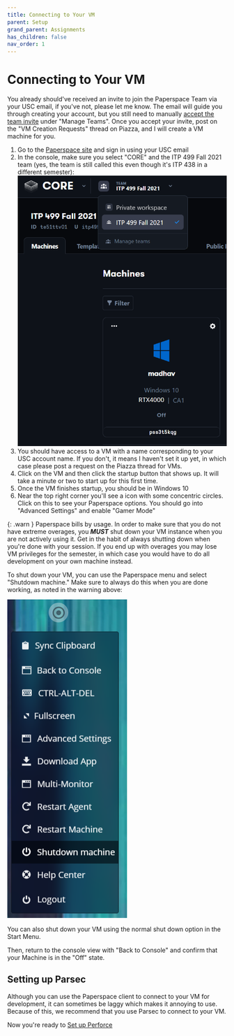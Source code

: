 ```yaml
---
title: Connecting to Your VM
parent: Setup
grand_parent: Assignments
has_children: false
nav_order: 1
---
```


# Connecting to Your VM

You already should've received an invite to join the Paperspace Team via your USC email, if you've not, please let me know. The email will guide you through creating your account, but you still need to manually [accept the team invite](https://support.paperspace.com/hc/en-us/articles/360014816694-Joining-a-Paperspace-Team) under "Manage Teams". Once you accept your invite, post on the "VM Creation Requests" thread on Piazza, and I will create a VM machine for you.

1. Go to the [Paperspace site](https://www.paperspace.com/) and sign in using your USC email
2. In the console, make sure you select "CORE" and the ITP 499 Fall 2021 team (yes, the team is still called this even though it's ITP 438 in a different semester):
   ![Paperspace Console](images/00/paperspace-console.png)
3. You should have access to a VM with a name corresponding to your USC account name. If you don't, it means I haven't set it up yet, in which case please post a request on the Piazza thread for VMs.
4. Click on the VM and then click the startup button that shows up. It will take a minute or two to start up for this first time.
5. Once the VM finishes startup, you should be in Windows 10
6. Near the top right corner you'll see a icon with some concentric circles. Click on this to see your Paperspace options. You should go into "Advanced Settings" and enable "Gamer Mode"

{: .warn }
Paperspace bills by usage. In order to make sure that you do not have extreme overages, you ***MUST*** shut down your VM instance when you are not actively using it. Get in the habit of always shutting down when you're done with your session. If you end up with overages you may lose VM privileges for the semester, in which case you would have to do all development on your own machine instead.

To shut down your VM, you can use the Paperspace menu and select "Shutdown machine." Make sure to always do this when you are done working, as noted in the warning above:

![Paperspace shutting down](images/00/paperspace-shutdown.png)

You can also shut down your VM using the normal shut down option in the Start Menu.

Then, return to the console view with "Back to Console" and confirm that your Machine is in the "Off" state.

## Setting up Parsec

Although you can use the Paperspace client to connect to your VM for development, it can sometimes be laggy which makes it annoying to use. Because of this, we recommend that you use Parsec to connect to your VM.



Now you're ready to [Set up Perforce](00-02.html)
